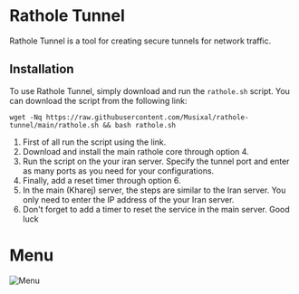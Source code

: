 # Rathole Tunnel

Rathole Tunnel is a tool for creating secure tunnels for network traffic.

## Installation

To use Rathole Tunnel, simply download and run the `rathole.sh` script. You can download the script from the following link:
```
wget -Nq https://raw.githubusercontent.com/Musixal/rathole-tunnel/main/rathole.sh && bash rathole.sh
```
1) First of all run the script using the link.
2) Download and install the main rathole core through option 4.
3) Run the script on the your iran server. Specify the tunnel port and enter as many ports as you need for your configurations.
4) Finally, add a reset timer through option 6.
5) In the main (Kharej) server, the steps are similar to the Iran server. You only need to enter the IP address of the your Iran server.
6) Don't forget to add a timer to reset the service in the main server.
Good luck

# Menu
![Menu](https://github.com/Musixal/rathole-tunnel/blob/main/rathole-menu.png)

